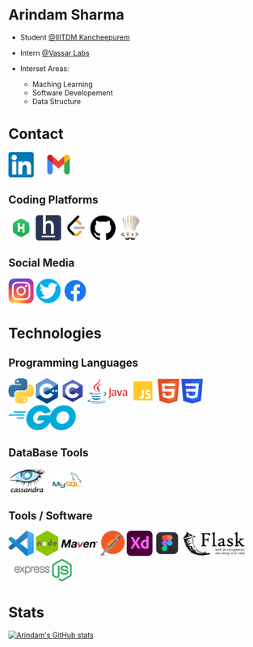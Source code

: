 # Arindam Sharma 

* Student [@IIITDM Kancheepurem](https://iiitdm.ac.in)
* Intern [@Vassar Labs](https://vassarlabs.com)

* Interset Areas:
    * Maching Learning
    * Software Developement
    * Data Structure

# Contact 
<!-- [![LinkedIn Connect](https://img.shields.io/badge/%20-Connect-black?color=14171A&labelColor=212121&logo=linkedin&logoColor=ffffff)](https://www.linkedin.com/in/arindamsharma18/)  -->

<a href="https://www.linkedin.com/in/arindamsharma18/"><img src="./img/contact/linkedin.png" alt="Python" style="height:50px;"/></a> 
<a href="mailto:arindamsharma1998@gmail.com"><img src="./img/contact/gmail.png" alt="Python" style="height:50px;"/></a>

## Coding Platforms

<a href="https://www.hackerrank.com/ArindamSharma"><img src="./img/contact/hackerrank.png" alt="Python" style="height:50px;"/></a> 
<a href="https://www.hackerearth.com/@ArindamSharma"><img src="./img/contact/hackerearth.png" alt="Python" style="height:50px;"/></a> 
<a href="https://leetcode.com/ArindamSharma/"><img src="./img/contact/leetcode.png" alt="Python" style="height:50px;"/></a> 
<a href="https://github.com/ArindamSharma"><img src="./img/contact/github.png" alt="Python" style="height:50px;"/></a> 
<a href="https://www.codechef.com/users/arindam_s/"><img src="./img/contact/codechef.png" alt="Python" style="height:50px;"/></a> 

## Social Media

<a href="https://www.instagram.com/arindam__s/"><img src="./img/contact/instagram.png" alt="Python" style="height:50px;"/></a>
<a href="https://twitter.com/Arindam10400450"><img src="./img/contact/twitter.png" alt="Python" style="height:50px;"/></a>
<a href="https://www.facebook.com/profile.php?id=100016351571912"><img src="./img/contact/facebook.png" alt="Python" style="height:50px;"/></a>

# Technologies

## Programming Languages

<a href="#"><img src="./img/skill/python.png" alt="Python" style="height:50px;"/></a>
<a href="#"><img src="./img/skill/c++.png" alt="C++" style="height:50px;"/></a>
<a href="#"><img src="./img/skill/c.png" alt="C" style="height:50px;"/></a>
<a href="#"><img src="./img/skill/java2.png" alt="Java" style="height:50px;"/></a>
<a href="#"><img src="./img/skill/javascript.png" alt="Javascript" style="height:50px;"/></a>
<a href="#"><img src="./img/skill/html.png" alt="HTML" style="height:50px;"/></a>
<a href="#"><img src="./img/skill/css.png" alt="CSS" style="height:50px;"/></a>
<a href="#"><img src="./img/skill/go.png" alt="Go" style="height:50px;"/></a>

## DataBase Tools
<a href="#"><img src="./img/skill/cassandra.png" alt="Cassandra" style="height:50px;"/></a>
<a href="#"><img src="./img/skill/mysql.png" alt="Mysql" style="height:50px;"/></a>

## Tools / Software

<a href="#"><img src="./img/skill/vscode.png" alt="VScode" style="height:50px;"/></a>
<a href="#"><img src="./img/skill/nodejs.png" alt="Nodejs" style="height:50px;"/></a>
<a href="#"><img src="./img/skill/maven.png" alt="Maven" style="height:50px;"/></a>
<a href="#"><img src="./img/skill/postman.png" alt="Postman" style="height:50px;"/></a>
<a href="#"><img src="./img/skill/xd.png" alt="AdobeXD" style="height:50px;"/></a>
<a href="#"><img src="./img/skill/figma.png" alt="Figma" style="height:50px;"/></a>
<a href="#"><img src="./img/skill/flask.png" alt="Flask" style="height:50px;"/></a>
<a href="#"><img src="./img/skill/expressjs.png" alt="Expressjs" style="height:50px;"/></a>

# Stats
[![Arindam's GitHub stats](https://github-readme-stats.vercel.app/api?username=ArindamSharma)](https://github.com/ArindamSharma/github-readme-stats)

<!-- [![Readme Card](https://github-readme-stats.vercel.app/api/pin/?username=ArindamSharma&repo=Image-Processing)](https://github.com/ArindamSharma/github-readme-stats)


![Anurag's GitHub stats](https://github-readme-stats.vercel.app/api?username=ArindamSharma&show_icons=true&theme=dark) -->

<!-- [![Top Langs](https://github-readme-stats.vercel.app/api/top-langs/?username=ArindamSharma&layout=compact)](https://github.com/ArindamSharma/github-readme-stats)

[![Top Langs](https://github-readme-stats.vercel.app/api/top-langs/?username=ArindamSharma&langs_count=8)](https://github.com/ArindamSharma/github-readme-stats)
 -->


<!--
**ArindamSharma/ArindamSharma** is a ✨ _special_ ✨ repository because its `README.md` (this file) appears on your GitHub profile.

Here are some ideas to get you started:

- 🔭 I’m currently working on ...
- 🌱 I’m currently learning ...
- 👯 I’m looking to collaborate on ...
- 🤔 I’m looking for help with ...
- 💬 Ask me about ...
- 📫 How to reach me: ...
- 😄 Pronouns: ...
- ⚡ Fun fact: ...
-->
